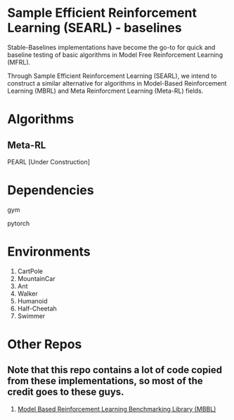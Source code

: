 # Sample Efficient Reinforcement Learning (SEARL) - baselines
Stable-Baselines implementations have become the go-to for quick and baseline testing of basic algorithms in Model Free Reinforcement Learning (MFRL).

Through Sample Efficient Reinforcement Learning (SEARL), we intend to construct a similar alternative for algorithms in Model-Based Reinforcement Learning (MBRL) and Meta Reinforcment Learning (Meta-RL) fields.

# Algorithms

## Meta-RL
PEARL [Under Construction]

# Dependencies
gym

pytorch

# Environments
1. CartPole
2. MountainCar
3. Ant
4. Walker
5. Humanoid
6. Half-Cheetah
7. Swimmer

# Other Repos
## Note that this repo contains a lot of code copied from these implementations, so most of the credit goes to these guys.
1. [Model Based Reinforcement Learning Benchmarking Library (MBBL)](https://github.com/WilsonWangTHU/mbbl)
